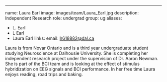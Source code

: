 ---
name: Laura Earl
image: images/team/Laura_Earl.jpg
description: Independent Research
role: undergrad
group: ug
aliases:
  - L. Earl
  - L Earl
  - Laura Earl
links:
  email: lr618882@dal.ca

Laura is from Novar Ontario and is a third year undergraduate student studying Neuroscience at Dalhousie University. She is completing her independent research project under the supervision of Dr. Aaron Newman. She is part of the BCI team and is looking at the effect of stimulus hybridization on EEG signals and BCI performance. In her free time Laura enjoys reading, road trips and baking. 